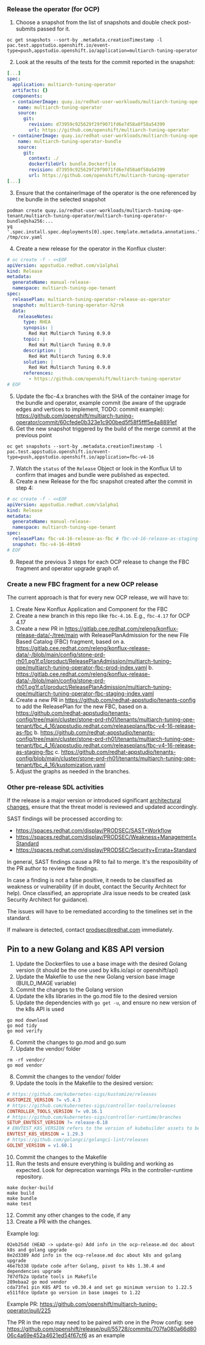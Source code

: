 ### Release the operator (for OCP)

1. Choose a snapshot from the list of snapshots and double check post-submits passed for it.
```shell
oc get snapshots --sort-by .metadata.creationTimestamp -l pac.test.appstudio.openshift.io/event-type=push,appstudio.openshift.io/application=multiarch-tuning-operator
```
2. Look at the results of the tests for the commit reported in the snapshot:
```yaml
[...]
spec:
  application: multiarch-tuning-operator
  artifacts: {}
  components:
  - containerImage: quay.io/redhat-user-workloads/multiarch-tuning-ope-tenant/multiarch-tuning-operator/multiarch-tuning-operator@sha256:250498c137c91f8f932317d48ecacb0d336e705828d3a4163e684933b610547f
    name: multiarch-tuning-operator
    source:
      git:
        revision: d73959c925629f29f9071fd6e7d58a0f58a54399
        url: https://github.com/openshift/multiarch-tuning-operator
  - containerImage: quay.io/redhat-user-workloads/multiarch-tuning-ope-tenant/multiarch-tuning-operator/multiarch-tuning-operator-bundle@sha256:be0945723a0a5ad881d135b3f83a65b0e8fc69c0da337339587aebed4bee89a1
    name: multiarch-tuning-operator-bundle
    source:
      git:
        context: ./
        dockerfileUrl: bundle.Dockerfile
        revision: d73959c925629f29f9071fd6e7d58a0f58a54399
        url: https://github.com/openshift/multiarch-tuning-operator
[...]
```
3. Ensure that the containerImage of the operator is the one referenced by the bundle in the selected snapshot
```shell
podman create quay.io/redhat-user-workloads/multiarch-tuning-ope-tenant/multiarch-tuning-operator/multiarch-tuning-operator-bundle@sha256:...
yq '.spec.install.spec.deployments[0].spec.template.metadata.annotations."multiarch.openshift.io/image"' /tmp/csv.yaml 
```
4. Create a new release for the operator in the Konflux cluster:
```yaml
# oc create -f - <<EOF
apiVersion: appstudio.redhat.com/v1alpha1
kind: Release
metadata:
  generateName: manual-release-
  namespace: multiarch-tuning-ope-tenant
spec:
  releasePlan: multiarch-tuning-operator-release-as-operator
  snapshot: multiarch-tuning-operator-h2rsk
  data:
    releaseNotes:
      type: RHEA
      synopsis: |
        Red Hat Multiarch Tuning 0.9.0
      topic: |
        Red Hat Multiarch Tuning 0.9.0
      description: |
        Red Hat Multiarch Tuning 0.9.0
      solution: |
        Red Hat Multiarch Tuning 0.9.0
      references:
        - https://github.com/openshift/multiarch-tuning-operator
# EOF
```
5. Update the fbc-4.x branches with the SHA of the container image for the bundle and operator, example commit (be aware of the upgrade edges and vertices to implement, TODO: commit example):
  https://github.com/openshift/multiarch-tuning-operator/commit/60cfede0b323e1c900bed5f58f5fff5e4a8891ef
6. Get the new snapshot triggered by the build of the merge commit at the previous point
```shell
oc get snapshots --sort-by .metadata.creationTimestamp -l pac.test.appstudio.openshift.io/event-type=push,appstudio.openshift.io/application=fbc-v4-16  
```
7. Watch the `status` of the `Release` Object or look in the Konflux UI to confirm that images and bundle were published as expected.
8. Create a new Release for the fbc snapshot created after the commit in step 4:
```yaml
# oc create -f - <<EOF
apiVersion: appstudio.redhat.com/v1alpha1
kind: Release
metadata:
  generateName: manual-release-
  namespace: multiarch-tuning-ope-tenant
spec:
  releasePlan: fbc-v4-16-release-as-fbc # fbc-v4-16-release-as-staging-fbc is available for a staging release
  snapshot: fbc-v4-16-49tm9
# EOF
```
9. Repeat the previous 3 steps for each OCP release to change the FBC fragment and operator upgrade graph of.

### Create a new FBC fragment for a new OCP release 

The current approach is that for every new OCP release, we will have to:
1. Create New Konflux Application and Component for the FBC
2. Create a new branch in this repo like `fbc-4.16`. E.g., `fbc-4.17` for OCP 4.17
3. Create a new PR in https://gitlab.cee.redhat.com/releng/konflux-release-data/-/tree/main with ReleasePlanAdmission for the new File Based Catalog (FBC) fragment, based on 
	a. https://gitlab.cee.redhat.com/releng/konflux-release-data/-/blob/main/config/stone-prd-rh01.pg1f.p1/product/ReleasePlanAdmission/multiarch-tuning-ope/multiarch-tuning-operator-fbc-prod-index.yaml
	b. https://gitlab.cee.redhat.com/releng/konflux-release-data/-/blob/main/config/stone-prd-rh01.pg1f.p1/product/ReleasePlanAdmission/multiarch-tuning-ope/multiarch-tuning-operator-fbc-staging-index.yaml
4. Create a new PR in https://github.com/redhat-appstudio/tenants-config to add the ReleasePlan for the new FBC, based on
	a. https://github.com/redhat-appstudio/tenants-config/tree/main/cluster/stone-prd-rh01/tenants/multiarch-tuning-ope-tenant/fbc_4_16/appstudio.redhat.com/releaseplans/fbc-v4-16-release-as-fbc
	b. https://github.com/redhat-appstudio/tenants-config/tree/main/cluster/stone-prd-rh01/tenants/multiarch-tuning-ope-tenant/fbc_4_16/appstudio.redhat.com/releaseplans/fbc-v4-16-release-as-staging-fbc
	c. https://github.com/redhat-appstudio/tenants-config/blob/main/cluster/stone-prd-rh01/tenants/multiarch-tuning-ope-tenant/fbc_4_16/kustomization.yaml
5. Adjust the graphs as needed in the branches.


### Other pre-release SDL activities

If the release is a major version or introduced significant
  [architectural changes](https://docs.engineering.redhat.com/pages/viewpage.action?pageId=402429315),
  ensure that the threat model is reviewed and updated accordingly.

SAST findings will be processed according to:
- https://spaces.redhat.com/display/PRODSEC/SAST+Workflow
- https://spaces.redhat.com/display/PRODSEC/Weakness+Management+Standard
- https://spaces.redhat.com/display/PRODSEC/Security+Errata+Standard

In general, SAST findings cause a PR to fail to merge. 
It's the resposibility of the PR author to review the findings. 

In case a finding is not a false positive, it needs to be classified as weakness or vulnerability 
(if in doubt, contact the Security Architect for help). 
Once classified, an appropriate Jira issue needs to be created (ask Security Architect for guidance). 

The issues will have to be remediated according to the timelines set in the standard.

If malware is detected, contact prodsec@redhat.com immediately.

## Pin to a new Golang and K8S API version

1. Update the Dockerfiles to use a base image with the desired Golang version (it should be the one used by k8s.io/api or openshift/api)
2. Update the Makefile to use the new Golang version base image (BUILD_IMAGE variable)
3. Commit the changes to the Golang version
4. Update the k8s libraries in the go.mod file to the desired version
5. Update the dependencies with `go get -u`, and ensure no new version of the k8s API is used
```shell
go mod download
go mod tidy
go mod verify 
```
6. Commit the changes to go.mod and go.sum
7. Update the vendor/ folder
```shell
rm -rf vendor/
go mod vendor
```
8. Commit the changes to the vendor/ folder
9. Update the tools in the Makefile to the desired version:
```makefile
# https://github.com/kubernetes-sigs/kustomize/releases
KUSTOMIZE_VERSION ?= v5.4.3
# https://github.com/kubernetes-sigs/controller-tools/releases
CONTROLLER_TOOLS_VERSION ?= v0.16.1
# https://github.com/kubernetes-sigs/controller-runtime/branches
SETUP_ENVTEST_VERSION ?= release-0.18
# ENVTEST_K8S_VERSION refers to the version of kubebuilder assets to be downloaded by envtest binary.
ENVTEST_K8S_VERSION = 1.29.3
# https://github.com/golangci/golangci-lint/releases
GOLINT_VERSION = v1.60.1
```
10. Commit the changes to the Makefile
11. Run the tests and ensure everything is building and working as expected. Look for deprecation warnings PRs in the controller-runtime repository.
```shell
make docker-build
make build
make bundle
make test
```
12. Commit any other changes to the code, if any
13. Create a PR with the changes.

Example log:
```
02eb25dd (HEAD -> update-go) Add info in the ocp-release.md doc about k8s and golang upgrade
8e2d3389 Add info in the ocp-release.md doc about k8s and golang upgrade
46e7b338 Update code after Golang, pivot to k8s 1.30.4 and dependencies upgrade
787dfb2a Update tools in Makefile
289ebaa2 go mod vendor
cda73fe1 pin K8S API to v0.30.4 and set go minimum version to 1.22.5
e511fdce Update go version in base images to 1.22
```

Example PR: https://github.com/openshift/multiarch-tuning-operator/pull/225

The PR in the repo may need to be paired with one in the Prow config:
see https://github.com/openshift/release/pull/55728/commits/707fa080a66d8006c4a69e452a4621ed54f67cf6 as an example